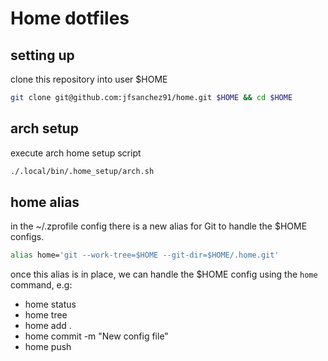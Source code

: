 # Home dotfiles

## setting up
clone this repository into user $HOME
```sh
git clone git@github.com:jfsanchez91/home.git $HOME && cd $HOME
```

## arch setup
execute arch home setup script
```sh
./.local/bin/.home_setup/arch.sh
```

## home alias
in the ~/.zprofile config there is a new alias for Git to handle the $HOME configs.
```sh
alias home='git --work-tree=$HOME --git-dir=$HOME/.home.git'
```
once this alias is in place, we can handle the $HOME config using the `home` command, e.g:
- home status
- home tree
- home add .
- home commit -m "New config file"
- home push

